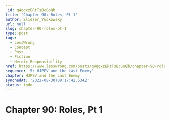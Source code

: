 ```yaml
---
_id: q4qgxzERtTsBcGoQb
title: 'Chapter 90: Roles, Pt 1'
author: Eliezer_Yudkowsky
url: null
slug: chapter-90-roles-pt-1
type: post
tags:
  - LessWrong
  - Concept
  - Post
  - Fiction
  - Heroic_Responsibility
href: https://www.lesswrong.com/posts/q4qgxzERtTsBcGoQb/chapter-90-roles-pt-1
sequence: '5: HJPEV and the Last Enemy'
chapter: HJPEV and the Last Enemy
synchedAt: '2022-08-30T08:17:42.534Z'
status: todo
---
```


# Chapter 90: Roles, Pt 1

